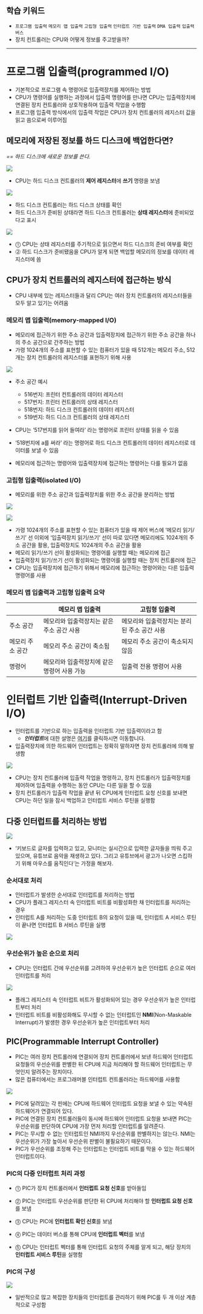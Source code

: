 ## 학습 키워드

- `프로그램 입출력` `메모리 맵 입출력` `고립형 입출력` `인터럽트 기반 입출력` `DMA 입출력` `입출력 버스`
- 장치 컨트롤러는 CPU와 어떻게 정보를 주고받을까?

---

# 프로그램 입출력(programmed I/O)

- 기본적으로 프로그램 속 명령어로 입출력장치를 제어하는 방법
- CPU가 명령어를 실행하는 과정에서 입출력 명령어를 만나면 CPU는 입출력장치에 연결된 장치 컨트롤러와 상호작용하며 입출력 작업을 수행함
- 프로그램 입출력 방식에서의 입출력 작업은 CPU가 장치 컨트롤러의 레지스터 값을 읽고 씀으로써 이루어짐

## 메모리에 저장된 정보를 하드 디스크에 백업한다면?

*== 하드 디스크에 새로운 정보를 쓴다.*

![](/CS/hongong/img/프로그램_입출력_1.png)

- CPU는 하드 디스크 컨트롤러의 **제어 레지스터**에 **쓰기** 명령을 보냄

![](/CS/hongong/img/프로그램_입출력_2.png)

- 하드 디스크 컨트롤러는 하드 디스크 상태를 확인
- 하드 디스크가 준비된 상태라면 하드 디스크 컨트롤러는 **상태 레지스터**에 준비되었다고 표시

![](/CS/hongong/img/프로그램_입출력_3.png)

- ⓵ CPU는 상태 레지스터를 주기적으로 읽으면서 하드 디스크의 준비 여부를 확인
- ⓶ 하드 디스크가 준비됐음을 CPU가 알게 되면 백업할 메모리의 정보를 데이터 레지스터에 씀

## CPU가 장치 컨트롤러의 레지스터에 접근하는 방식

- CPU 내부에 있는 레지스터들과 달리 CPU는 여러 장치 컨트롤러의 레지스터들을 모두 알고 있기는 어려움

### 메모리 맵 입출력(memory-mapped I/O)

- 메모리에 접근하기 위한 주소 공간과 입출력장치에 접근하기 위한 주소 공간을 하나의 주소 공간으로 간주하는 방법
- 가령 1024개의 주소를 표현할 수 있는 컴퓨터가 있을 때 512개는 메모리 주소, 512개는 장치 컨트롤러의 레지스터를 표현하기 위해 사용

![](/CS/hongong/img/메모리_맵_입출력.png)
- 주소 공간 예시
    - 516번지: 프린터 컨트롤러의 데이터 레지스터
    - 517번지: 프린터 컨트롤러의 상태 레지스터
    - 518번지: 하드 디스크 컨트롤러의 데이터 레지스터
    - 519번지: 하드 디스크 컨트롤러의 상태 레지스터

- CPU는 ‘517번지를 읽어 들여라’ 라는 명령어로 프린터 상태를 읽을 수 있음
- ‘518번지에 a를 써라’ 라는 명령어로 하드 디스크 컨트롤러의 데이터 레지스터로 데이터를 보낼 수 있음
- 메모리에 접근하는 명령어와 입출력장치에 접근하는 명령어는 다를 필요가 없음

### 고립형 입출력(isolated I/O)

- 메모리를 위한 주소 공간과 입출력장치를 위한 주소 공간을 분리하는 방법

![](/CS/hongong/img/고립형_입출력.png)

![](/CS/hongong/img/고립형_입출력_버스.png)

- 가령 1024개의 주소를 표현할 수 있는 컴퓨터가 있을 때 제어 버스에 ‘메모리 읽기/쓰기’ 선 이외에 ‘입출력장치 읽기/쓰기’ 선이 따로 있다면 메모리에도 1024개의 주소 공간을 활용, 입출력장치도 1024개의 주소 공간을 활용
- 메모리 읽기/쓰기 선이 활성화되는 명령어를 실행할 때는 메모리에 접근
- 입출력장치 읽기/쓰기 선이 활성화되는 명령어를 실행할 때는 장치 컨트롤러에 접근
- CPU는 입출력장치에 접근하기 위해서 메모리에 접근하는 명령어와는 다른 입출력 명령어를 사용

### 메모리 맵 입출력과 고립형 입출력 요약

|  | 메모리 맵 입출력 | 고립형 입출력 |
| --- | --- | --- |
| 주소 공간 | 메모리와 입출력장치는 같은 주소 공간 사용 | 메모리와 입출력장치는 분리된 주소 공간 사용 |
| 메모리 주소 공간 | 메모리 주소 공간이 축소됨 | 메모리 주소 공간이 축소되지 않음 |
| 명령어 | 메모리와 입출력장치에 같은 명령어 사용 가능 | 입출력 전용 명령어 사용 |

# 인터럽트 기반 입출력(Interrupt-Driven I/O)

- 인터럽트를 기반으로 하는 입출력을 인터럽트 기반 입출력이라고 함
    - ***인터럽트***에 대한 설명은 [여기](https://kellyihyeon.gitbook.io/today-i-learned/cs/hongong/chapter-04-3)를 클릭하시면 이동합니다.
- 입출력장치에 의한 하드웨어 인터럽트는 정확히 말하자면 장치 컨트롤러에 의해 발생함

![](/CS/hongong/img/인터럽트_기반_입출력.png)

- CPU는 장치 컨트롤러에 입출력 작업을 명령하고, 장치 컨트롤러가 입출력장치를 제어하며 입출력을 수행하는 동안 CPU는 다른 일을 할 수 있음
- 장치 컨트롤러가 입출력 작업을 끝낸 뒤 CPU에게 인터럽트 요청 신호를 보내면 CPU는 하던 일을 잠시 백업하고 인터럽트 서비스 루틴을 실행함

## 다중 인터럽트를 처리하는 방법

![](/CS/hongong/img/다중_인터럽트_처리_방법.png)

- ‘키보드로 글자를 입력하고 있고, 모니터는 실시간으로 입력한 글자들을 띄워 주고 있으며, 유튜브로 음악을 재생하고 있다. 그리고 유튜브에서 광고가 나오면 스킵하기 위해 마우스를 움직인다’는 가정을 해보자.

### 순서대로 처리

- 인터럽트가 발생한 순서대로 인터럽트를 처리하는 방법
- CPU가 플래그 레지스터 속 인터럽트 비트를 비활성화한 채 인터럽트를 처리하는 경우
- 인터럽트 A를 처리하는 도중 인터럽트 B의 요청이 있을 때, 인터럽트 A 서비스 루틴이 끝나면 인터럽트 B 서비스 루틴을 실행

![](/CS/hongong/img/다중인터럽트_순서대로_처리.png)

### 우선순위가 높은 순으로 처리

- CPU는 인터럽트 간에 우선순위를 고려하여 우선순위가 높은 인터럽트 순으로 여러 인터럽트를 처리

![](/CS/hongong/img/다중인터럽트_우선순위_순으로_처리.png)

- 플래그 레지스터 속 인터럽트 비트가 활성화되어 있는 경우 우선순위가 높은 인터럽트부터 처리
- 인터럽트 비트를 비활성화해도 무시할 수 없는 인터럽트인 **NMI**(Non-Maskable Interrupt)가 발생한 경우 우선순위가 높은 인터럽트부터 처리

## PIC(Programmable Interrupt Controller)

- PIC는 여러 장치 컨트롤러에 연결되어 장치 컨트롤러에서 보낸 하드웨어 인터럽트 요청들의 우선순위를 판별한 뒤 CPU에 지금 처리해야 할 하드웨어 인터럽트는 무엇인지 알려주는 장치이다.
- 많은 컴퓨터에서는 프로그래머블 인터럽트 컨트롤러라는 하드웨어를 사용함

![](/CS/hongong/img/PIC.png)

- PIC에 달려있는 각 핀에는 CPU에 하드웨어 인터럽트 요청을 보낼 수 있는 약속된 하드웨어가 연결되어 있다.
- PIC에 연결된 장치 컨트롤러들이 동시에 하드웨어 인터럽트 요청을 보내면 PIC는 우선순위를 판단하여 CPU에 가장 먼저 처리할 인터럽트를 알려준다.
- PIC는 무시할 수 없는 인터럽트인 NMI까지 우선순위를 판별하지는 않는다. NMI는 우선순위가 가장 높아서 우선순위 판별이 불필요하기 때문이다.
- PIC가 우선순위를 조정해 주는 인터럽트는 인터럽트 비트를 막을 수 있는 하드웨어 인터럽트이다.

### PIC의 다중 인터럽트 처리 과정

- ⓵ PIC가 장치 컨트롤러에서 **인터럽트 요청 신호**를 받아들임

- ⓶ PIC는 인터럽트 우선순위를 판단한 뒤 CPU에 처리해야 할 **인터럽트 요청 신호**를 보냄

- ⓷ CPU는 PIC에 **인터럽트 확인 신호**를 보냄

- ⓸ PIC는 데이터 버스를 통해 CPU에 **인터럽트 벡터**를 보냄

- ⓹ CPU는 인터럽트 벡터를 통해 인터럽트 요청의 주체를 알게 되고, 해당 장치의 **인터럽트 서비스 루틴**을 실행함

### PIC의 구성

![](/CS/hongong/img/PIC의_구성.png)

- 일반적으로 많고 복잡한 장치들의 인터럽트를 관리하기 위해 PIC를 두 개 이상 계층적으로 구성함
